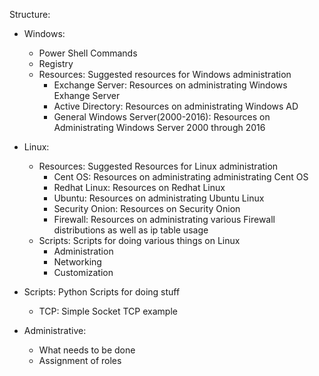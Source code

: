 Structure:

  - Windows:
      - Power Shell Commands
      - Registry
      - Resources: Suggested resources for Windows administration
          - Exchange Server: Resources on administrating Windows Exhange Server
          - Active Directory: Resources on administrating Windows AD
          - General Windows Server(2000-2016): Resources on Administrating Windows Server 2000 through 2016

  - Linux:
      - Resources: Suggested Resources for Linux administration
          - Cent OS: Resources on administrating administrating Cent OS 
          - Redhat Linux: Resources on Redhat Linux
          - Ubuntu: Resources on administrating Ubuntu Linux
          - Security Onion: Resources on Security Onion
          - Firewall: Resources on administrating various Firewall distributions as well as ip table usage
      - Scripts: Scripts for doing various things on Linux
          - Administration
          - Networking
          - Customization

  - Scripts: Python Scripts for doing stuff
      - TCP: Simple Socket TCP example

  - Administrative:
      - What needs to be done
      - Assignment of roles


